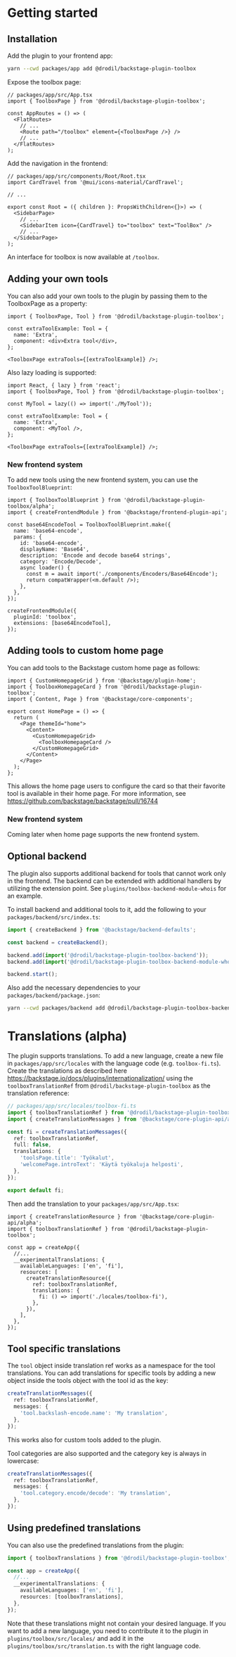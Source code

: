 # Getting started

## Installation

Add the plugin to your frontend app:

```bash
yarn --cwd packages/app add @drodil/backstage-plugin-toolbox
```

Expose the toolbox page:

```tsx
// packages/app/src/App.tsx
import { ToolboxPage } from '@drodil/backstage-plugin-toolbox';

const AppRoutes = () => (
  <FlatRoutes>
    // ...
    <Route path="/toolbox" element={<ToolboxPage />} />
    // ...
  </FlatRoutes>
);
```

Add the navigation in the frontend:

```tsx
// packages/app/src/components/Root/Root.tsx
import CardTravel from '@mui/icons-material/CardTravel';

// ...

export const Root = ({ children }: PropsWithChildren<{}>) => (
  <SidebarPage>
    // ...
    <SidebarItem icon={CardTravel} to="toolbox" text="ToolBox" />
    // ...
  </SidebarPage>
);
```

An interface for toolbox is now available at `/toolbox`.

## Adding your own tools

You can also add your own tools to the plugin by passing them to the ToolboxPage as a property:

```tsx
import { ToolboxPage, Tool } from '@drodil/backstage-plugin-toolbox';

const extraToolExample: Tool = {
  name: 'Extra',
  component: <div>Extra tool</div>,
};

<ToolboxPage extraTools={[extraToolExample]} />;
```

Also lazy loading is supported:

```tsx
import React, { lazy } from 'react';
import { ToolboxPage, Tool } from '@drodil/backstage-plugin-toolbox';

const MyTool = lazy(() => import('./MyTool'));

const extraToolExample: Tool = {
  name: 'Extra',
  component: <MyTool />,
};

<ToolboxPage extraTools={[extraToolExample]} />;
```

### New frontend system

To add new tools using the new frontend system, you can use the `ToolboxToolBlueprint`:

```tsx
import { ToolboxToolBlueprint } from '@drodil/backstage-plugin-toolbox/alpha';
import { createFrontendModule } from '@backstage/frontend-plugin-api';

const base64EncodeTool = ToolboxToolBlueprint.make({
  name: 'base64-encode',
  params: {
    id: 'base64-encode',
    displayName: 'Base64',
    description: 'Encode and decode base64 strings',
    category: 'Encode/Decode',
    async loader() {
      const m = await import('./components/Encoders/Base64Encode');
      return compatWrapper(<m.default />);
    },
  },
});

createFrontendModule({
  pluginId: 'toolbox',
  extensions: [base64EncodeTool],
});
```

## Adding tools to custom home page

You can add tools to the Backstage custom home page as follows:

```tsx
import { CustomHomepageGrid } from '@backstage/plugin-home';
import { ToolboxHomepageCard } from '@drodil/backstage-plugin-toolbox';
import { Content, Page } from '@backstage/core-components';

export const HomePage = () => {
  return (
    <Page themeId="home">
      <Content>
        <CustomHomepageGrid>
          <ToolboxHomepageCard />
        </CustomHomepageGrid>
      </Content>
    </Page>
  );
};
```

This allows the home page users to configure the card so that their favorite tool is available in their home page.
For more information, see https://github.com/backstage/backstage/pull/16744

### New frontend system

Coming later when home page supports the new frontend system.

## Optional backend

The plugin also supports additional backend for tools that cannot work only in the frontend. The backend can be extended
with
additional handlers by utilizing the extension point. See `plugins/toolbox-backend-module-whois` for an example.

To install backend and additional tools to it, add the following to your `packages/backend/src/index.ts`:

```ts
import { createBackend } from '@backstage/backend-defaults';

const backend = createBackend();

backend.add(import('@drodil/backstage-plugin-toolbox-backend'));
backend.add(import('@drodil/backstage-plugin-toolbox-backend-module-whois'));

backend.start();
```

Also add the necessary dependencies to your `packages/backend/package.json`:

```bash
yarn --cwd packages/backend add @drodil/backstage-plugin-toolbox-backend @drodil/backstage-plugin-toolbox-backend-module-whois
```

# Translations (alpha)

The plugin supports translations. To add a new language, create a new file in `packages/app/src/locales` with the
language code (e.g. `toolbox-fi.ts`).
Create the translations as described here https://backstage.io/docs/plugins/internationalization/ using the
`toolboxTranslationRef` from `@drodil/backstage-plugin-toolbox` as the translation reference:

```ts
// packages/app/src/locales/toolbox-fi.ts
import { toolboxTranslationRef } from '@drodil/backstage-plugin-toolbox';
import { createTranslationMessages } from '@backstage/core-plugin-api/alpha';

const fi = createTranslationMessages({
  ref: toolboxTranslationRef,
  full: false,
  translations: {
    'toolsPage.title': 'Työkalut',
    'welcomePage.introText': 'Käytä työkaluja helposti',
  },
});

export default fi;
```

Then add the translation to your `packages/app/src/App.tsx`:

```tsx
import { createTranslationResource } from '@backstage/core-plugin-api/alpha';
import { toolboxTranslationRef } from '@drodil/backstage-plugin-toolbox';

const app = createApp({
  //...
  __experimentalTranslations: {
    availableLanguages: ['en', 'fi'],
    resources: [
      createTranslationResource({
        ref: toolboxTranslationRef,
        translations: {
          fi: () => import('./locales/toolbox-fi'),
        },
      }),
    ],
  },
});
```

## Tool specific translations

The `tool` object inside translation ref works as a namespace for the tool translations. You can add translations for
specific tools by adding a new object inside the tools object with the tool id as the key:

```ts
createTranslationMessages({
  ref: toolboxTranslationRef,
  messages: {
    'tool.backslash-encode.name': 'My translation',
  },
});
```

This works also for custom tools added to the plugin.

Tool categories are also supported and the category key is always in lowercase:

```ts
createTranslationMessages({
  ref: toolboxTranslationRef,
  messages: {
    'tool.category.encode/decode': 'My translation',
  },
});
```

## Using predefined translations

You can also use the predefined translations from the plugin:

```ts
import { toolboxTranslations } from '@drodil/backstage-plugin-toolbox';

const app = createApp({
  //...
  __experimentalTranslations: {
    availableLanguages: ['en', 'fi'],
    resources: [toolboxTranslations],
  },
});
```

Note that these translations might not contain your desired language. If you want to add a new language, you need to
contribute it to the plugin in `plugins/toolbox/src/locales/` and add it in the `plugins/toolbox/src/translation.ts`
with the right language code.
